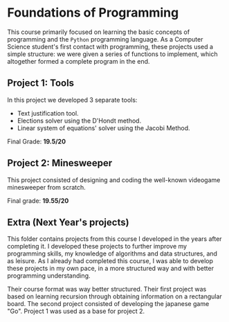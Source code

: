 # Foundations of Programming

This course primarily focused on learning the basic concepts of programming and the `Python` programming language. As a Computer Science student's first contact with programming, these projects used a simple structure: we were given a series of functions to implement, which altogether formed a complete program in the end.

## Project 1: Tools

In this project we developed 3 separate tools:

- Text justification tool.
- Elections solver using the D'Hondt method.
- Linear system of equations' solver using the Jacobi Method.

Final Grade: **19.5/20**

## Project 2: Minesweeper

This project consisted of designing and coding the well-known videogame minesweeper from scratch.

Final grade: **19.55/20**

## Extra (Next Year's projects)

This folder contains projects from this course I developed in the years after completing it. I developed these projects to further improve my programming skills, my knowledge of algorithms and data structures, and as leisure. As I already had completed this course, I was able to develop these projects in my own pace, in a more structured way and with better programming understanding.

Their course format was way better structured. Their first project was based on learning recursion through obtaining information on a rectangular board. The second project consisted of developing the japanese game "Go". Project 1 was used as a base for project 2.
